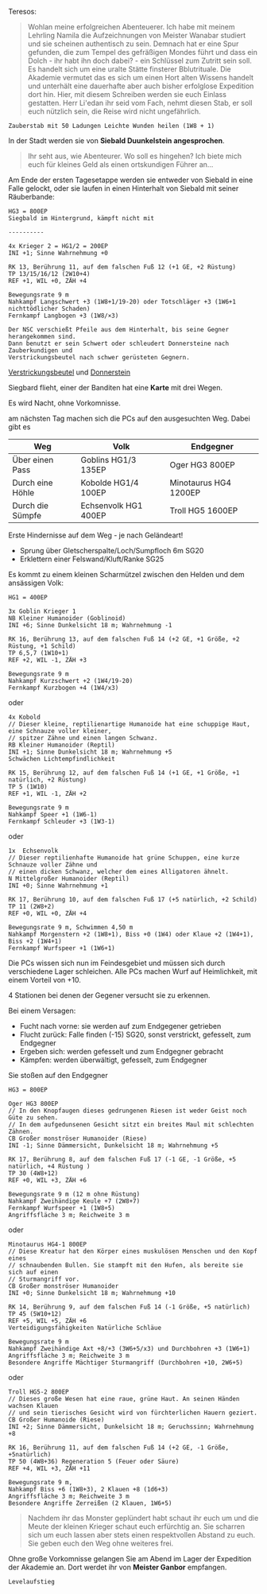 Teresos:
> Wohlan meine erfolgreichen Abenteuerer. Ich habe mit meinem Lehrling Namila die 
Aufzeichnungen von Meister Wanabar studiert und sie scheinen authentisch zu sein.
Demnach hat er eine Spur gefunden, die zum Tempel des gefräßigen Mondes führt und 
dass ein Dolch - ihr habt ihn doch dabei? - ein Schlüssel zum Zutritt sein soll. 
Es handelt sich um eine uralte Stätte finsterer Bblutrituale. Die Akademie vermutet 
das es sich um einen Hort alten Wissens handelt und unterhält eine dauerhafte aber 
auch bisher erfolglose Expedition dort hin.
Hier, mit diesem Schreiben werden sie euch Einlass gestatten. Herr Li'edan ihr seid
vom Fach, nehmt diesen Stab, er soll euch nützlich sein, die Reise wird nicht ungefährlich.

`Zauberstab mit 50 Ladungen Leichte Wunden heilen (1W8 + 1)`

In der Stadt werden sie von **Siebald Duunkelstein angesprochen**.
> Ihr seht aus, wie Abenteurer. Wo soll es hingehen? Ich biete mich euch für kleines
Geld als einen ortskundigen Führer an... 

Am Ende der ersten Tagesetappe werden sie entweder von Siebald in eine Falle gelockt,
oder sie laufen in einen Hinterhalt von Siebald mit seiner Räuberbande:

    HG3 = 800EP
    Siegbald im Hintergrund, kämpft nicht mit
    
    ----------
    
    4x Krieger 2 = HG1/2 = 200EP
    INI +1; Sinne Wahrnehmung +0
    
    RK 13, Berührung 11, auf dem falschen Fuß 12 (+1 GE, +2 Rüstung)
    TP 13/15/16/12 (2W10+4)
    REF +1, WIL +0, ZÄH +4
    
    Bewegungsrate 9 m
    Nahkampf Langschwert +3 (1W8+1/19-20) oder Totschläger +3 (1W6+1 nichttödlicher Schaden)
    Fernkampf Langbogen +3 (1W8/×3)
    
    Der NSC verschießt Pfeile aus dem Hinterhalt, bis seine Gegner herangekommen sind. 
    Dann benutzt er sein Schwert oder schleudert Donnersteine nach Zauberkundigen und 
    Verstrickungsbeutel nach schwer gerüsteten Gegnern.
[Verstrickungsbeutel](http://prd.5footstep.de/Grundregelwerk/Ausruestung/Verstrickungsbeutel) und
[Donnerstein](http://prd.5footstep.de/Grundregelwerk/Ausruestung/Donnerstein)

Siegbard flieht, einer der Banditen hat eine **Karte** mit drei Wegen.

Es wird Nacht, ohne Vorkomnisse.

am nächsten Tag machen sich die PCs auf den ausgesuchten Weg. Dabei gibt es 

|Weg|Volk|Endgegner|
|---|---|---|
|Über einen Pass|Goblins HG1/3 135EP|Oger HG3 800EP|
|Durch eine Höhle|Kobolde HG1/4 100EP|Minotaurus HG4 1200EP|
|Durch die Sümpfe|Echsenvolk HG1 400EP|Troll HG5 1600EP|

Erste Hindernisse auf dem Weg - je nach Geländeart!
* Sprung über Gletscherspalte/Loch/Sumpfloch 6m SG20
* Erklettern einer Felswand/Kluft/Ranke SG25

Es kommt zu einem kleinen Scharmützel zwischen den Helden und dem ansässigen Volk:

`HG1 = 400EP`
    
    3x Goblin Krieger 1 
    NB Kleiner Humanoider (Goblinoid) 
    INI +6; Sinne Dunkelsicht 18 m; Wahrnehmung -1
    
    RK 16, Berührung 13, auf dem falschen Fuß 14 (+2 GE, +1 Größe, +2 Rüstung, +1 Schild) 
    TP 6,5,7 (1W10+1)
    REF +2, WIL -1, ZÄH +3
    
    Bewegungsrate 9 m
    Nahkampf Kurzschwert +2 (1W4/19-20) 
    Fernkampf Kurzbogen +4 (1W4/x3)

oder  
    
    4x Kobold
    // Dieser kleine, reptilienartige Humanoide hat eine schuppige Haut, eine Schnauze voller kleiner,
    // spitzer Zähne und einen langen Schwanz.
    RB Kleiner Humanoider (Reptil)
    INI +1; Sinne Dunkelsicht 18 m; Wahrnehmung +5
    Schwächen Lichtempfindlichkeit
    
    RK 15, Berührung 12, auf dem falschen Fuß 14 (+1 GE, +1 Größe, +1 natürlich, +2 Rüstung)
    TP 5 (1W10)
    REF +1, WIL -1, ZÄH +2
    
    Bewegungsrate 9 m
    Nahkampf Speer +1 (1W6-1)
    Fernkampf Schleuder +3 (1W3-1)

oder
    
    1x  Echsenvolk
    // Dieser reptilienhafte Humanoide hat grüne Schuppen, eine kurze Schnauze voller Zähne und 
    // einen dicken Schwanz, welcher dem eines Alligatoren ähnelt.
    N Mittelgroßer Humanoider (Reptil) 
    INI +0; Sinne Wahrnehmung +1
    
    RK 17, Berührung 10, auf dem falschen Fuß 17 (+5 natürlich, +2 Schild) 
    TP 11 (2W8+2)
    REF +0, WIL +0, ZÄH +4
    
    Bewegungsrate 9 m, Schwimmen 4,50 m 
    Nahkampf Morgenstern +2 (1W8+1), Biss +0 (1W4) oder Klaue +2 (1W4+1), Biss +2 (1W4+1)
    Fernkampf Wurfspeer +1 (1W6+1)

Die PCs wissen sich nun im Feindesgebiet und müssen sich durch verschiedene Lager schleichen.
Alle PCs machen Wurf auf Heimlichkeit, mit einem Vorteil von +10.

4 Stationen bei denen der Gegener versucht sie zu erkennen.

Bei einem Versagen:
* Fucht nach vorne: sie werden auf zum Endgegener getrieben
* Flucht zurück: Falle finden (-15) SG20, sonst verstrickt, gefesselt, zum Endgegner
* Ergeben sich: werden gefesselt und zum Endgegner gebracht
* Kämpfen: werden überwältigt, gefesselt, zum Endgegner 

Sie stoßen auf den Endgegner

`HG3 = 800EP`

    Oger HG3 800EP
    // In den Knopfaugen dieses gedrungenen Riesen ist weder Geist noch Güte zu sehen. 
    // In dem aufgedunsenen Gesicht sitzt ein breites Maul mit schlechten Zähnen.
    CB Großer monströser Humanoider (Riese)
    INI -1; Sinne Dämmersicht, Dunkelsicht 18 m; Wahrnehmung +5
    
    RK 17, Berührung 8, auf dem falschen Fuß 17 (-1 GE, -1 Größe, +5 natürlich, +4 Rüstung )
    TP 30 (4W8+12)
    REF +0, WIL +3, ZÄH +6
    
    Bewegungsrate 9 m (12 m ohne Rüstung)
    Nahkampf Zweihändige Keule +7 (2W8+7)
    Fernkampf Wurfspeer +1 (1W8+5)
    Angriffsfläche 3 m; Reichweite 3 m
    
oder
    
    Minotaurus HG4-1 800EP
    // Diese Kreatur hat den Körper eines muskulösen Menschen und den Kopf eines 
    // schnaubenden Bullen. Sie stampft mit den Hufen, als bereite sie sich auf einen 
    // Sturmangriff vor.
    CB Großer monströser Humanoider
    INI +0; Sinne Dunkelsicht 18 m; Wahrnehmung +10
    
    RK 14, Berührung 9, auf dem falschen Fuß 14 (-1 Größe, +5 natürlich)
    TP 45 (5W10+12)
    REF +5, WIL +5, ZÄH +6
    Verteidigungsfähigkeiten Natürliche Schläue
    
    Bewegungsrate 9 m
    Nahkampf Zweihändige Axt +8/+3 (3W6+5/x3) und Durchbohren +3 (1W6+1)
    Angriffsfläche 3 m; Reichweite 3 m
    Besondere Angriffe Mächtiger Sturmangriff (Durchbohren +10, 2W6+5)
    
oder
    
    Troll HG5-2 800EP
    // Dieses große Wesen hat eine raue, grüne Haut. An seinen Händen wachsen Klauen 
    // und sein tierisches Gesicht wird von fürchterlichen Hauern geziert.
    CB Großer Humanoide (Riese)
    INI +2; Sinne Dämmersicht, Dunkelsicht 18 m; Geruchssinn; Wahrnehmung +8
    
    RK 16, Berührung 11, auf dem falschen Fuß 14 (+2 GE, -1 Größe, +5natürlich)
    TP 50 (4W8+36) Regeneration 5 (Feuer oder Säure)
    REF +4, WIL +3, ZÄH +11
    
    Bewegungsrate 9 m,
    Nahkampf Biss +6 (1W8+3), 2 Klauen +8 (1d6+3)
    Angriffsfläche 3 m; Reichweite 3 m
    Besondere Angriffe Zerreißen (2 Klauen, 1W6+5)
    
> Nachdem ihr das Monster geplündert habt schaut ihr euch um und die Meute der kleinen
Krieger schaut euch erfürchtig an. Sie scharren sich um euch lassen aber stets einen
respektvollen Abstand zu euch. Sie geben euch den Weg ohne weiteres frei.

Ohne große Vorkomnisse gelangen Sie am Abend im Lager der Expedition der Akademie an.
Dort werdet ihr von **Meister Ganbor** empfangen.

`Levelaufstieg`